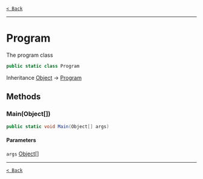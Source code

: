 [`< Back`](./)

---

# Program

The program class

```csharp
public static class Program
```

Inheritance [Object](https://docs.microsoft.com/en-us/dotnet/api/system.object) → [Program](./program)

## Methods

### **Main(Object[])**

```csharp
public static void Main(Object[] args)
```

#### Parameters

`args` [Object[]](https://docs.microsoft.com/en-us/dotnet/api/system.object)<br>

---

[`< Back`](./)
